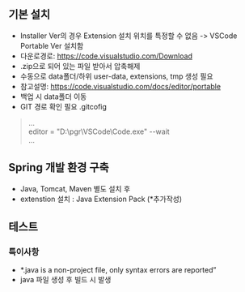 ## 기본 설치
- Installer Ver의 경우 Extension 설치 위치를 특정할 수 없음 -> VSCode Portable Ver 설치함
- 다운로경로: https://code.visualstudio.com/Download
- .zip으로 되어 있는 파일 받아서 압축해제
- 수동으로 data폴더/하위 user-data, extensions, tmp 생성 필요
- 참고설명: https://code.visualstudio.com/docs/editor/portable
- 백업 시 data폴더 이동
- GIT 경로 확인 필요 .gitcofig
> ...  
> editor = \"D:\\pgr\\VSCode\\Code.exe\" --wait  
> ...

## Spring 개발 환경 구축
- Java, Tomcat, Maven 별도 설치 후
- extenstion 설치 : Java Extension Pack (*추가작성)

## 테스트
### 특이사항
- *.java is a non-project file, only syntax errors are reported”
- java 파일 생성 후 빌드 시 발생
